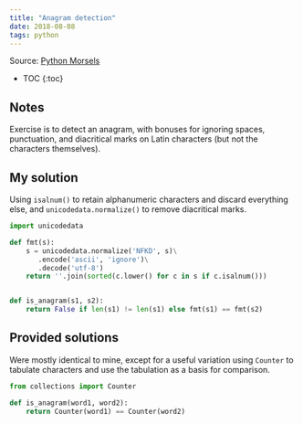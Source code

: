 ```yaml
---
title: "Anagram detection"
date: 2018-08-08
tags: python
---
```


Source: [Python Morsels](https://www.pythonmorsels.com/)

* TOC
{:toc}

## Notes

Exercise is to detect an anagram, with bonuses for ignoring spaces,
punctuation, and diacritical marks on Latin characters (but not the characters
themselves).

## My solution

Using `isalnum()` to retain alphanumeric characters and discard everything
else, and `unicodedata.normalize()` to remove diacritical marks.

```py
import unicodedata

def fmt(s):
    s = unicodedata.normalize('NFKD', s)\
       .encode('ascii', 'ignore')\
       .decode('utf-8')
    return ''.join(sorted(c.lower() for c in s if c.isalnum()))


def is_anagram(s1, s2):
    return False if len(s1) != len(s1) else fmt(s1) == fmt(s2)
```


## Provided solutions

Were mostly identical to mine, except for a useful variation using `Counter`
to tabulate characters and use the tabulation as a basis for comparison.

```py
from collections import Counter

def is_anagram(word1, word2):
    return Counter(word1) == Counter(word2)
```
